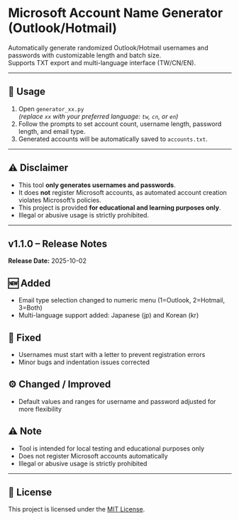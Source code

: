 # Microsoft Account Name Generator (Outlook/Hotmail)

Automatically generate randomized Outlook/Hotmail usernames and passwords with customizable length and batch size.  
Supports TXT export and multi-language interface (TW/CN/EN).  

---

## 🔧 Usage
1. Open `generator_xx.py`  
   *(replace `xx` with your preferred language: `tw`, `cn`, or `en`)*  
2. Follow the prompts to set account count, username length, password length, and email type.  
3. Generated accounts will be automatically saved to `accounts.txt`.  

---

## ⚠️ Disclaimer
- This tool **only generates usernames and passwords**.  
- It does **not** register Microsoft accounts, as automated account creation violates Microsoft’s policies.  
- This project is provided **for educational and learning purposes only**.  
- Illegal or abusive usage is strictly prohibited.  

---

## v1.1.0 – Release Notes

**Release Date:** 2025-10-02

## 🆕 Added
- Email type selection changed to numeric menu (1=Outlook, 2=Hotmail, 3=Both)  
- Multi-language support added: Japanese (jp) and Korean (kr)

## 🐛 Fixed
- Usernames must start with a letter to prevent registration errors  
- Minor bugs and indentation issues corrected

## ⚙️ Changed / Improved
- Default values and ranges for username and password adjusted for more flexibility

## ⚠️ Note
- Tool is intended for local testing and educational purposes only  
- Does not register Microsoft accounts automatically  
- Illegal or abusive usage is strictly prohibited

---

## 📜 License
This project is licensed under the [MIT License](./LICENSE).  
